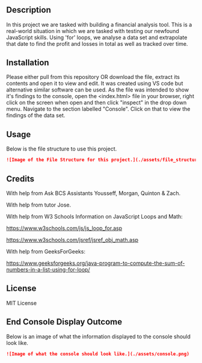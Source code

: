 # <Console-Finances>

## Description

In this project we are tasked with building a financial analysis tool. This is a real-world situation in which we are tasked with testing our newfound JavaScript skills. Using 'for' loops, we analyse a data set and extrapolate that date to find the profit and losses in total as well as tracked over time.

## Installation

Please either pull from this repository OR download the file, extract its contents and open it to view and edit. It was created using VS code but alternative similar software can be used. As the file was intended to show it's findings to the console, open the <index.html> file in your browser, right click on the screen when open and then click "inspect" in the drop down menu. Navigate to the section labelled "Console". Click on that to view the findings of the data set.

## Usage

Below is the file structure to use this project.

```md
![Image of the File Structure for this project.](./assets/file_structure.png)
```


## Credits

With help from Ask BCS Assistants Yousseff, Morgan, Quinton & Zach.

With help from tutor Jose.

With help from W3 Schools Information on JavaScript Loops and Math:

https://www.w3schools.com/js/js_loop_for.asp

https://www.w3schools.com/jsref/jsref_obj_math.asp

With help from GeeksForGeeks:

https://www.geeksforgeeks.org/java-program-to-compute-the-sum-of-numbers-in-a-list-using-for-loop/

## License

MIT License

## End Console Display Outcome

Below is an image of what the information displayed to the console should look like.

```md
![Image of what the console should look like.](./assets/console.png)
```